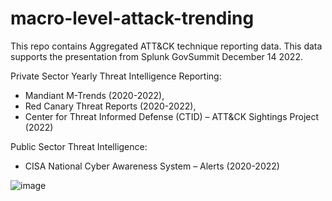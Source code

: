 # macro-level-attack-trending
This repo contains Aggregated ATT&amp;CK technique reporting data. This data supports the presentation from Splunk GovSummit December 14 2022.

Private Sector Yearly Threat Intelligence Reporting:
- Mandiant M-Trends (2020-2022), 
- Red Canary Threat Reports (2020-2022), 
- Center for Threat Informed Defense (CTID) – ATT&CK Sightings Project (2022)

Public Sector Threat Intelligence:
- CISA National Cyber Awareness System – Alerts (2020-2022)

![image](img/3dscatter.png)

